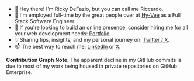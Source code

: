 - 👋 Hey there! I'm Ricky DeFazio, but you can call me Riccardo.
- 💼 I'm employed full-time by the great people over at [Hy-Vee](https://www.hy-vee.com/) as a Full Stack Software Engineer.
- 🚀 If you're looking to build an online presence, consider hiring me for all your web development needs: [Portfolio](https://rickydefazio.github.io).
- 💡 Sharing tips, insights, and my personal journey on: [Twitter / X](https://twitter.com/rickydefazio).
- 📫 The best way to reach me: [LinkedIn](https://linkedin.com/in/rickydefazio) or [X](https://twitter.com/rickydefazio).


**Contribution Graph Note:** The apparent decline in my GitHub commits is due to most of my work being housed in private repositories on GitHub Enterprise.
